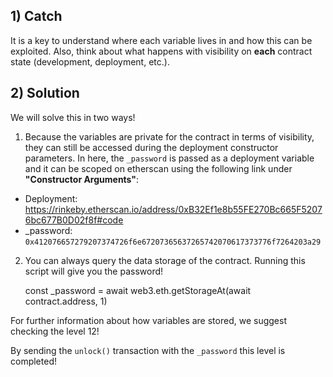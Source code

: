 ## 1) Catch
It is a key to understand where each variable lives in and how this can be exploited. Also, think about what happens with visibility on **each** contract state (development, deployment, etc.).

## 2) Solution
We will solve this in two ways!

1) Because the variables are private for the contract in terms of visibility, they can still be accessed during the deployment constructor parameters. In here, the ```_password``` is passed as a deployment variable and it can be scoped on etherscan using the following link under **"Constructor Arguments"**:

- Deployment: https://rinkeby.etherscan.io/address/0xB32Ef1e8b55FE270Bc665F52076bc677B0D02f8f#code
- _password: ```0x412076657279207374726f6e67207365637265742070617373776f7264203a29```


2) You can always query the data storage of the contract. Running this script will give you the password!
    
    
    const _password = await web3.eth.getStorageAt(await contract.address, 1) 


For further information about how variables are stored, we suggest checking the level 12!

By sending the ```unlock()``` transaction with the ```_password``` this level is completed!